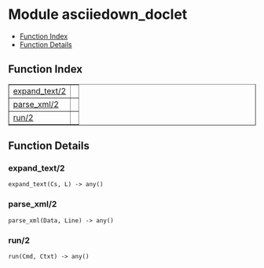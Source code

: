 

# Module asciiedown_doclet #
* [Function Index](#index)
* [Function Details](#functions)


<a name="index"></a>

## Function Index ##


<table width="100%" border="1" cellspacing="0" cellpadding="2" summary="function index"><tr><td valign="top"><a href="#expand_text-2">expand_text/2</a></td><td></td></tr><tr><td valign="top"><a href="#parse_xml-2">parse_xml/2</a></td><td></td></tr><tr><td valign="top"><a href="#run-2">run/2</a></td><td></td></tr></table>


<a name="functions"></a>

## Function Details ##

<a name="expand_text-2"></a>

### expand_text/2 ###

`expand_text(Cs, L) -> any()`


<a name="parse_xml-2"></a>

### parse_xml/2 ###

`parse_xml(Data, Line) -> any()`


<a name="run-2"></a>

### run/2 ###

`run(Cmd, Ctxt) -> any()`


